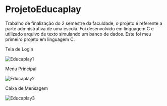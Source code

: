 # ProjetoEducaplay
Trabalho de finalização do 2 semestre da faculdade, o projeto é referente a parte admnistrativa de uma escola.
Foi desenvolvido em linguagem C e utilizado arquivo de texto simulando um banco de dados.
Este foi meu primeiro projeto em linguagem C.


Tela de Login

![Educaplay1](https://github.com/BrunoMarinhoMarques/ProjetoEducaplay/assets/127245644/3553c752-539d-4206-88ac-b901f10c5bbf)

Menu Principal

![Educaplay2](https://github.com/BrunoMarinhoMarques/ProjetoEducaplay/assets/127245644/8137988a-fa20-4dc8-91a1-19144e0fac60)

Caixa de Mensagem

![Educaplay3](https://github.com/BrunoMarinhoMarques/ProjetoEducaplay/assets/127245644/d6e10f0b-d328-435b-aa7e-0b5a6727f015)
